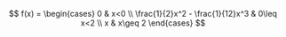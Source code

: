 $$
f(x) =
\begin{cases}
0 & x<0 \\
\frac{1}{2}x^2 - \frac{1}{12}x^3 & 0\leq x<2 \\
x & x\geq 2
\end{cases}
$$
